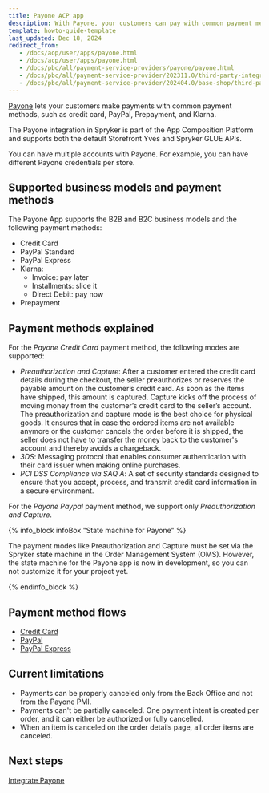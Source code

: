 ```yaml
---
title: Payone ACP app
description: With Payone, your customers can pay with common payment methods, such as credit card, PayPal, Prepayment and Klarna.
template: howto-guide-template
last_updated: Dec 18, 2024
redirect_from:
   - /docs/aop/user/apps/payone.html
   - /docs/acp/user/apps/payone.html
   - /docs/pbc/all/payment-service-providers/payone/payone.html
   - /docs/pbc/all/payment-service-provider/202311.0/third-party-integrations/payone/integration-in-the-back-office/payone-integration-in-the-back-office.html
   - /docs/pbc/all/payment-service-provider/202404.0/base-shop/third-party-integrations/payone/integration-in-the-back-office/payone-integration-in-the-back-office.html
---
```


[Payone](https://www.payone.com/DE-en?ref=spryker-documentation) lets your customers make payments with common payment methods, such as credit card, PayPal, Prepayment, and Klarna.

The Payone integration in Spryker is part of the App Composition Platform and supports both the default Storefront Yves and Spryker GLUE APIs.

You can have multiple accounts with Payone. For example, you can have different Payone credentials per store.

## Supported business models and payment methods

The Payone App supports the B2B and B2C business models and the following payment methods:

* Credit Card
* PayPal Standard
* PayPal Express
* Klarna:
  * Invoice: pay later
  * Installments: slice it
  * Direct Debit: pay now
* Prepayment

## Payment methods explained

For the *Payone Credit Card* payment method, the following modes are supported:

- *Preauthorization and Capture*: After a customer entered the credit card details during the checkout, the seller preauthorizes or reserves the payable amount on the customer’s credit card. As soon as the items have shipped, this amount is captured. Capture kicks off the process of moving money from the customer’s credit card to the seller’s account. The preauthorization and capture mode is the best choice for physical goods. It ensures that in case the ordered items are not available anymore or the customer cancels the order before it is shipped, the seller does not have to transfer the money back to the customer's account and thereby avoids a chargeback.
- *3DS*: Messaging protocol that enables consumer authentication with their card issuer when making online purchases.
- *PCI DSS Compliance via SAQ A*: A set of security standards designed to ensure that you accept, process, and transmit credit card information in a secure environment.

For the *Payone Paypal* payment method, we support only *Preauthorization and Capture*.

{% info_block infoBox "State machine for Payone" %}

The payment modes like Preauthorization and Capture must be set via the Spryker state machine in the Order Management System (OMS). However, the state machine for the Payone app is now in development, so you can not customize it for your project yet.

{% endinfo_block %}

## Payment method flows

* [Credit Card](/docs/pbc/all/payment-service-provider/{{page.version}}/base-shop/third-party-integrations/payone/app-composition-platform-integration/payment-method-flows/payone-credit-card-payment-flow.html)
* [PayPal](/docs/pbc/all/payment-service-provider/{{page.version}}/base-shop/third-party-integrations/payone/app-composition-platform-integration/payment-method-flows/payone-paypal-payment-flow.html)
* [PayPal Express](/docs/pbc/all/payment-service-provider/{{page.version}}/base-shop/third-party-integrations/payone/app-composition-platform-integration/payment-method-flows/payone-paypal-express-payment-flow-in-headless-applications.html)


## Current limitations

- Payments can be properly canceled only from the Back Office and not from the Payone PMI.
- Payments can't be partially canceled. One payment intent is created per order, and it can either be authorized or fully cancelled.
- When an item is canceled on the order details page, all order items are canceled.

## Next steps

[Integrate Payone](/docs/pbc/all/payment-service-provider/{{page.version}}/base-shop/third-party-integrations/payone/app-composition-platform-integration/integrate-payone.html)
